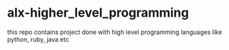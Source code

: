 # alx-higher_level_programming

this repo contains project done with high level programming languages like python, ruby, java etc
